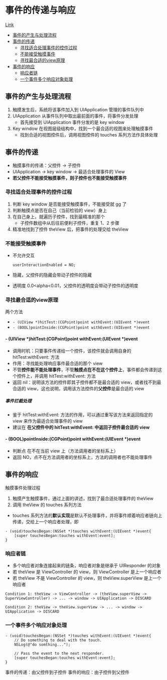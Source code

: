 # 事件的传递与响应

[Link](http://www.jianshu.com/p/2e074db792ba)

- [事件的产生与处理流程](#事件的产生与处理流程)
- [事件的传递](#事件的传递)
	- [寻找适合处理事件的控件过程](#寻找适合处理事件的控件过程)
	- [不能接受触摸事件](#不能接受触摸事件)
	- [寻找最合适的view原理](#寻找最合适的view原理)
- [事件的响应](#事件的响应)
	- [响应者链](#响应者链)
	- [一个事件多个响应对象处理](#一个事件多个响应对象处理)

## 事件的产生与处理流程
1. 触摸发生后，系统将该事件加入到 UIApplication 管理的事件队列中
2. UIApplication 从事件队列中取出最前面的事件，将事件分发处理
	- 首先接受到 UIApplication 事件分发的是 key window
3. Key window 在视图层级结构中，找到一个最合适的视图来处理触摸事件
	- 找到合适的视图控件后，调用视图控件的 touches 系列方法作具体处理

## 事件的传递

- 触摸事件的传递：父控件 -> 子控件
- UIApplication -> key window -> 最适合处理事件的 View
- **若父控件不能接受触摸事件，则子控件也不能接受触摸事件**

### 寻找适合处理事件的控件过程
1. 判断 key window 是否能接受触摸事件，不能接受就 gg 了
2. 判断触摸点是否在自己（当前检验的 view）身上
3. 在自己身上，就遍历子控件，找到最精准的那个
	- 子控件数组中从后往前便利子控件，重复 1、2 步骤
4. 精准地找到了控件 theView 后，把事件的处理交给 theView

### 不能接受触摸事件
- 不允许交互

	```objc
	userInteractionEnabled = NO;
	```

- 隐藏，父控件的隐藏会带动子控件的隐藏
- 透明度 0.0<alpha<0.01，父控件的透明度会带动子控件的透明度

### 寻找最合适的view原理

两个方法
- `- (UIView *)hitTest:(CGPoint)point withEvent:(UIEvent *)event`
- `- (BOOL)pointInside:(CGPoint)point withEvent:(UIEvent *)event`

#### - (UIView *)hitTest:(CGPoint)point withEvent:(UIEvent *)event

- 调用时机：只要事件传递给一个控件，该控件就会调用自身的 hitTest:withEvent: 方法
- 作用：寻找能处理响应事件最合适的那个 view
- 不管**控件能不能处理事件**，不管**触摸点在不在这个控件上**，事件都会传递到这个控件上，并调用 hitTest:withEvent: 方法
- 返回 nil：说明该方法的控件即其子控件都不是最合适的 view，或者找不到最合适的 view，这也说明，调用该方法控件的**父控件**是最合适的 view

##### 事件拦截处理
- 鉴于 hitTest:withEvent: 方法的作用，可以通过重写该方法来返回指定的 view 来作为最适合处理事件的 view 
- 建议在 **在父控件中的 hitTest:withEvent: 中返回子控件最合适的 view**


#### - (BOOL)pointInside:(CGPoint)point withEvent:(UIEvent *)event

- 判断点 在不在当前 view 上（方法调用者的坐标系上）
- 返回 NO，点不在方法调用者的坐标系上，方法的调用者也不能处理事件

## 事件的响应

触摸事件处理过程
1. 触摸产生触摸事件，通过上面的讲述，找到了最合适处理事件的 theView
2. 调用 theView 的 touches 系列方法

- touches 系列方法的**默认实现**是默认不处理事件，并将事件顺着响应者链向上传递，交给上一个响应者处理，即

```objc
- (void)touchesBegan:(NSSet *)touches withEvent:(UIEvent *)event{ 
	[super touchesBegan:touches withEvent:event]; 
}
```

### 响应者链

- 多个响应者对象连接起来的链条，响应者对象是继承于 UIResponder 的对象
- 若 theView 是 ViewController 的 view，则 ViewController 是上一个响应者
- 若 theView 不是 ViewController 的 view，则 theView.superView 是上一个响应者

```plain
Condition 1: theView -> ViewController -> (theView.superView -> 
SuperViewController) -> ... -> window -> UIApplication -> DISCARD

Condition 2: theView -> theView.superView -> ... -> window -> UIApplication -> DISCARD
```

### 一个事件多个响应对象处理

```objc
- (void)touchesBegan:(NSSet *)touches withEvent:(UIEvent *)event{ 
	// Do something to deal with the touch.
	NSLog(@"do somthing...");
	
	// Pass the event to the next responder.
	[super touchesBegan:touches withEvent:event]; 
}
```

事件的传递：由父控件到子控件
事件的响应：由子控件到父控件

